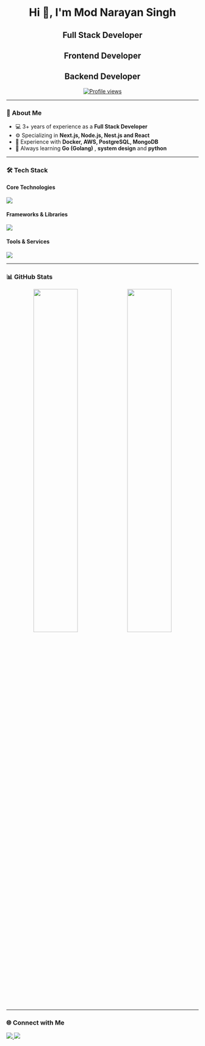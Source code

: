 <h1 align="center">Hi 👋, I'm Mod Narayan Singh</h1>
<h2 align="center">Full Stack Developer</h2>
<h2 align="center">Frontend Developer</h2>
<h2 align="center">Backend Developer</h2>

<p align="center">
  <a href="https://github.com/modnarayan?tab=repositories">
    <img src="https://komarev.com/ghpvc/?username=modnarayan&label=Profile%20views&color=0e75b6&style=flat" alt="Profile views" />
  </a>
</p>

---

### 🚀 About Me
- 💻 3+ years of experience as a **Full Stack Developer**
- ⚙️ Specializing in **Next.js, Node.js, Nest.js and React**
- 🚢 Experience with **Docker, AWS, PostgreSQL, MongoDB**
- 🧠 Always learning **Go (Golang)** , **system design** and **python** 

---

### 🛠️ Tech Stack

#### Core Technologies
<p align="left">
  <img src="https://skillicons.dev/icons?i=js,ts,react,nodejs" />
</p>

#### Frameworks & Libraries
<p align="left">
  <img src="https://skillicons.dev/icons?i=nextjs,nestjs,express,mongodb,postgres,graphql,docker" />
</p>

#### Tools & Services
<p align="left">
  <img src="https://skillicons.dev/icons?i=aws,git,python,go,redis,kubernetes" />
</p>

---

### 📊 GitHub Stats
<p align="center">
  <img width="48%" src="https://github-readme-stats.vercel.app/api?username=modnarayan&show_icons=true&theme=radical" />
  <img width="48%" src="https://github-readme-streak-stats.herokuapp.com/?user=modnarayan&theme=radical" />
</p>

---

### 🌐 Connect with Me
<p align="left">
  <a href="https://www.linkedin.com/in/mod-narayan-singh-4b98528a/" target="_blank">
    <img src="https://img.shields.io/badge/-LinkedIn-blue?logo=linkedin&logoColor=white" />
  </a>
  <a href="mailto:monukumarsinghmonu@gmail.com">
    <img src="https://img.shields.io/badge/-Gmail-red?logo=gmail&logoColor=white" />
  </a>
</p>

